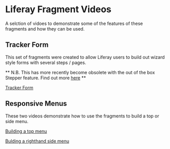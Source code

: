 # Liferay Fragment Videos

A selction of vidoes to demonstrate some of the features of these fragments and how they can be used.

## Tracker Form

This set of fragments were created to allow Liferay users to build out wizard style forms with several steps / pages.

** N.B. This has more recently become obsolete with the out of the box Stepper feature. Find out more [here](https://learn.liferay.com/w/dxp/site-building/creating-pages/page-fragments-and-widgets/using-fragments/using-form-fragments/using-fragments-to-build-multi-step-forms#using-fragments-to-build-multi-step-forms) **

[Tracker Form](Tracker%20Form.mp4)

## Responsive Menus

These two videos demonstrate how to use the fragments to build a top or side menu.

[Building a top menu](Building%20Top%20Menu.mp4)

[Bulding a righthand side menu](Building%20Righthand%20Side%20Menu.mp4)
